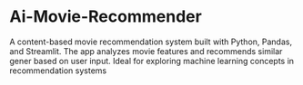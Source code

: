# Ai-Movie-Recommender
A content-based movie recommendation system built with Python, Pandas, and Streamlit. The app analyzes movie features and recommends similar gener based on user input. Ideal for exploring machine learning concepts in recommendation systems

